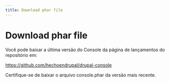```yaml
---
title: Download phar file
---
```

# Download phar file

Você pode baixar a última versão do Console da página de lançamentos do repositório em:

https://github.com/hechoendrupal/drupal-console

Certifique-se de baixar o arquivo console.phar da versão mais recente.
